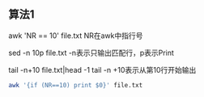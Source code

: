 ## 算法1

awk 'NR == 10' file.txt NR在awk中指行号

sed -n 10p file.txt -n表示只输出匹配行，p表示Print

tail -n+10 file.txt|head -1 tail -n +10表示从第10行开始输出

```Bash
awk '{if (NR==10) print $0}' file.txt
```